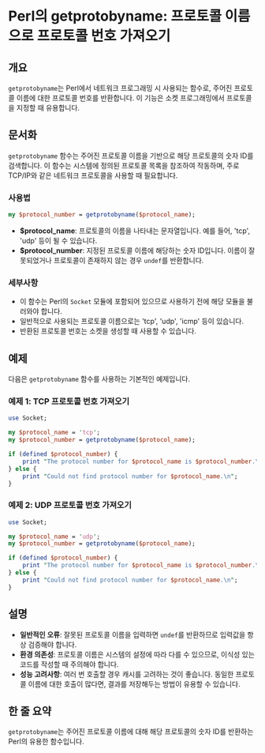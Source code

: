 <!--
Meta Description: # Perl의 getprotobyname: 프로토콜 이름으로 프로토콜 번호 가져오기 ## 개요 `getprotobyname`는 Perl에서 네트워크 프로그래밍 시 사용되는 함수로, 주어진 프로토콜 이름에 대한 프로토콜 번호를 반환합니다. 이 기능은 소켓 프로그래밍에서 ...
Meta Keywords: 프로토콜, protocol_name, getprotobyname, protocol_number, tcp
-->

# Perl의 getprotobyname: 프로토콜 이름으로 프로토콜 번호 가져오기

## 개요
`getprotobyname`는 Perl에서 네트워크 프로그래밍 시 사용되는 함수로, 주어진 프로토콜 이름에 대한 프로토콜 번호를 반환합니다. 이 기능은 소켓 프로그래밍에서 프로토콜을 지정할 때 유용합니다.

## 문서화
`getprotobyname` 함수는 주어진 프로토콜 이름을 기반으로 해당 프로토콜의 숫자 ID를 검색합니다. 이 함수는 시스템에 정의된 프로토콜 목록을 참조하여 작동하며, 주로 TCP/IP와 같은 네트워크 프로토콜을 사용할 때 필요합니다.

### 사용법
```perl
my $protocol_number = getprotobyname($protocol_name);
```

- **$protocol_name**: 프로토콜의 이름을 나타내는 문자열입니다. 예를 들어, 'tcp', 'udp' 등이 될 수 있습니다.
- **$protocol_number**: 지정된 프로토콜 이름에 해당하는 숫자 ID입니다. 이름이 잘못되었거나 프로토콜이 존재하지 않는 경우 `undef`를 반환합니다.

### 세부사항
- 이 함수는 Perl의 `Socket` 모듈에 포함되어 있으므로 사용하기 전에 해당 모듈을 불러와야 합니다.
- 일반적으로 사용되는 프로토콜 이름으로는 'tcp', 'udp', 'icmp' 등이 있습니다.
- 반환된 프로토콜 번호는 소켓을 생성할 때 사용할 수 있습니다.

## 예제
다음은 `getprotobyname` 함수를 사용하는 기본적인 예제입니다.

### 예제 1: TCP 프로토콜 번호 가져오기
```perl
use Socket;

my $protocol_name = 'tcp';
my $protocol_number = getprotobyname($protocol_name);

if (defined $protocol_number) {
    print "The protocol number for $protocol_name is $protocol_number.\n";
} else {
    print "Could not find protocol number for $protocol_name.\n";
}
```

### 예제 2: UDP 프로토콜 번호 가져오기
```perl
use Socket;

my $protocol_name = 'udp';
my $protocol_number = getprotobyname($protocol_name);

if (defined $protocol_number) {
    print "The protocol number for $protocol_name is $protocol_number.\n";
} else {
    print "Could not find protocol number for $protocol_name.\n";
}
```

## 설명
- **일반적인 오류**: 잘못된 프로토콜 이름을 입력하면 `undef`를 반환하므로 입력값을 항상 검증해야 합니다.
- **환경 의존성**: 프로토콜 이름은 시스템의 설정에 따라 다를 수 있으므로, 이식성 있는 코드를 작성할 때 주의해야 합니다.
- **성능 고려사항**: 여러 번 호출할 경우 캐시를 고려하는 것이 좋습니다. 동일한 프로토콜 이름에 대한 호출이 많다면, 결과를 저장해두는 방법이 유용할 수 있습니다.

## 한 줄 요약
`getprotobyname`는 주어진 프로토콜 이름에 대해 해당 프로토콜의 숫자 ID를 반환하는 Perl의 유용한 함수입니다.